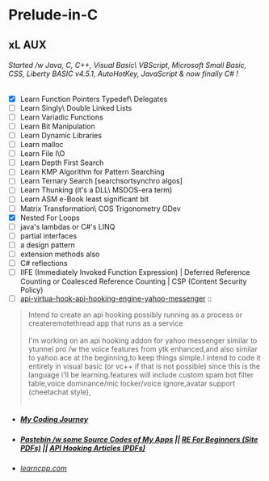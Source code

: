 # Prelude-in-C

## xL AUX<br />

###### Started /w Java, C, C++, Visual Basic\ VBScript, Microsoft Small Basic, CSS, Liberty BASIC v4.5.1, AutoHotKey, JavaScript & now finally C# !<br />
- [x] Learn Function Pointers Typedef\ Delegates<br />
- [ ] Learn Singly\ Double Linked Lists
- [ ] Learn Variadic Functions
- [ ] Learn Bit Manipulation
- [ ] Learn Dynamic Libraries
- [ ] Learn malloc
- [ ] Learn File I\O
- [ ] Learn Depth First Search
- [ ] Learn KMP Algorithm for Pattern Searching
- [ ] Learn Ternary Search [searchsortsynchro algos]
- [ ] Learn Thunking (it's a DLL\ MSDOS-era term)
- [ ] Learn ASM e-Book least significant bit
- [ ] Matrix Transformation\ COS Trigonometry GDev
- [x] Nested For Loops
- [ ]  java's lambdas or C#'s LINQ
- [ ] partial interfaces
- [ ] a design pattern
- [ ] extension methods also
- [ ] C# reflections
- [ ] IIFE (Immediately Invoked Function Expression) | Deferred Reference Counting or Coalesced Reference Counting | CSP (Content Security Policy)
- [ ] [api-virtua-hook-api-hooking-engine-yahoo-messenger](https://code.google.com/archive/p/api-virtua-hook-api-hooking-engine-yahoo-messenger/) :: <br />
> Intend to create an api hooking possibly running as a process or createremotethread app that runs as a service<br /><br />
> I'm working on an api hooking addon for yahoo messenger similar to ytunnel pro /w the voice features from ytk enhanced,and also similar to yahoo ace at the beginning,to keep things simple.I intend to code it entirely in visual basic (or vc++ if that is not possible) since this is the language i'll be learning.features will include custom spam bot filter table,voice dominance/mic locker/voice ignore,avatar support (cheetachat style),<br /><br />

* ##### [My Coding Journey](https://anotepad.com/note/read/gfsrgerg)
* ##### [Pastebin /w some Source Codes of My Apps](https://pastebin.com/u/alien_fx_fiend/1/w3vZ7hap)  ||  [RE For Beginners (Site PDFs)](https://mega.nz/file/i1shDCjT#MnXhqLvdGp3GVuBAzt3ANuOtvqFNs98c2REfh_tTi5M)  ||  [API Hooking Articles (PDFs)](https://mega.nz/file/mxlwnA5S#mgp7233Lnb8kCEySVfClmrFFrJW6sNkf9Id1Cfziovc)
* ###### [learncpp.com](https://www.learncpp.com/)
